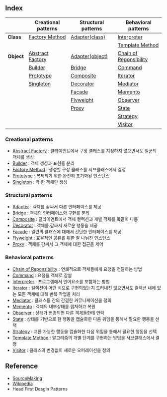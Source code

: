 ## Index

|            | Creational patterns                     | Structural patterns           | Behavioral patterns                                  |
|------------|-----------------------------------------|-------------------------------|------------------------------------------------------|
| **Class**  | [Factory Method](factory_method.md)     | [Adapter(class)](adapter.md)  | [Interpreter](interpreter.md)                        |
|            |                                         |                               | [Template Method](template_method.md)                |
| **Object** | [Abstract Factory](abstract_factory.md) | [Adapter(object)](adapter.md) | [Chain of Reponsibility](chain_of_responsibility.md) |
|            | [Builder](builder.md)                   | [Bridge](bridge.md)           | [Command](command.md)                                |
|            | [Prototype](prototype.md)               | [Composite](composite.md)     | [Iterator](iterator.md)                              |
|            | [Singleton](singleton.md)               | [Decorator](decoartor.md)     | [Mediator](mediator.md)                              |
|            |                                         | [Facade](facade.md)           | [Memento](memento.md)                                |
|            |                                         | [Flyweight](flyweight.md)     | [Observer](observer.md)                              |
|            |                                         | [Proxy](proxy.md)             | [State](state.md)                                    |
|            |                                         |                               | [Strategy](strategy.md)                              |
|            |                                         |                               | [Visitor](visitor.md)                                |

### Creational patterns
- [Abstract Factory](abstract_factory.md) : 클라이언트에서 구상 클래스를 지정하지 않으면서도 일군의 객체를 생성
- [Builder](builder.md) : 객체 생성과 표현을 분리
- [Factory Method](factory_method.md) : 생성할 구상 클래스를 서브클래스에서 결정
- [Prototype](prototype.md) : 복제되기 위한 완전히 초기화된 인스턴스
- [Singleton](singleton.md) : 딱 한 객체만 생성

### Structural patterns
- [Adapter](adapter.md) : 객체를 감싸서 다른 인터페이스를 제공
- [Bridge](bridge.md) : 객체의 인터페이스와 구현를 분리
- [Composite](composite.md) : 클라이언트에서 객체 컬렉션과 개별 객체를 똑같이 다룸
- [Decorator](decoartor.md) : 객체를 감싸서 새로운 행동을 제공
- [Facade](facade.md) : 일련의 클래스에 대해서 간단한 인터페이스를 제공
- [Flyweight](flyweight.md) : 효율적인 공유를 위한 잘 나눠진 인스턴스
- [Proxy](proxy.md) : 객체를 감싸서 그 객체에 대한 접근을 제어

### Behavioral patterns
- [Chain of Reponsibility](chain_of_responsibility.md) : 연쇄적으로 객체들에게 요청을 전달하는 방법
- [Command](command.md) : 요청을 객체로 감쌈
- [Interpreter](interpreter.md) : 프로그램에서 언어요소를 포함하는 방법
- [Iterator](iterator.md) : 컬렉션이 어떤 식으로 구현되었는지 드러내진 않으면서도 컬렉션 내에 있는 모든 객체에 대해 반복 작업을 처리
- [Mediator](mediator.md) : 클래스들 간의 간결한 커뮤니케이션을 정의
- [Memento](memento.md) : 객체의 내부상태를 캡쳐하고 복원
- [Observer](observer.md) : 상태가 변경되면 다른 객체들한테 연락
- [State](state.md) : 상태를 기반으로 한 행동을 캡슐화한 다음 위임을 통해서 필요한 행동을 선택
- [Strategy](strategy.md) : 교환 가능한 행동을 캡슐화한 다음 위임을 통해서 필요한 행동을 선택
- [Template Method](template_method.md) : 알고리즘의 개별 단계를 구현하는 방법을 서브클래스에서 결정
- [Visitor](visitor.md) : 클래스의 변경없이 새로운 오퍼레이션을 정의

## Reference
- [SourceMaking](https://sourcemaking.com/design_patterns)
- [Wikipedia](https://en.wikipedia.org/wiki/Software_design_pattern)
- Head First Desgin Patterns

